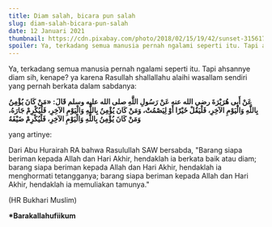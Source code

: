 ```yaml
---
title: Diam salah, bicara pun salah
slug: diam-salah-bicara-pun-salah
date: 12 Januari 2021
thumbnail: https://cdn.pixabay.com/photo/2018/02/15/19/42/sunset-3156176__340.jpg
spoiler: Ya, terkadang semua manusia pernah ngalami seperti itu. Tapi ahsannye diam sih, kenape? ya karena Rasullah shallallahu alaihi wasallam sendiri yang pernah berkata dalam sabdanya.
---
```


Ya, terkadang semua manusia pernah ngalami seperti itu. Tapi ahsannye diam sih, kenape? ya karena Rasullah shallallahu alaihi wasallam sendiri yang pernah berkata dalam sabdanya:

**عَنْ أَبِى هُرَيْرَةَ رضي الله عنه عَنْ رَسُولِ اللَّهِ صلى الله عليه وسلم قَالَ: «مَنْ كَانَ يُؤْمِنُ بِاللَّهِ وَالْيَوْمِ الآخِرِ، فَلْيَقُلْ خَيْرًا أَوْ لِيَصْمُتْ، وَمَنْ كَانَ يُؤْمِنُ بِاللَّهِ وَالْيَوْمِ الآخِرِ، فَلْيُكْرِمْ جَارَهُ، وَمَنْ كَانَ يُؤْمِنُ بِاللَّهِ وَالْيَوْمِ الآخِرِ، فَلْيُكْرِمْ ضَيْفَهُ**

yang artinye:

Dari Abu Hurairah RA bahwa Rasulullah SAW bersabda, "Barang siapa beriman kepada Allah dan Hari Akhir, hendaklah ia berkata baik atau diam; barang siapa beriman kepada Allah dan Hari Akhir, hendaklah ia menghormati tetangganya; barang siapa beriman kepada Allah dan Hari Akhir, hendaklah ia memuliakan tamunya."

(HR Bukhari Muslim)

**\*Barakallahufiikum**
